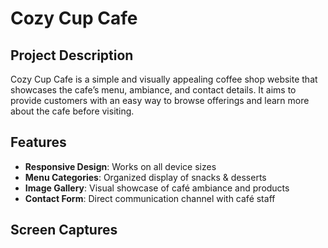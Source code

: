 # Cozy Cup Cafe

## Project Description
Cozy Cup Cafe is a simple and visually appealing coffee shop website that showcases the cafe’s menu, ambiance, and contact details. It aims to provide customers with an easy way to browse offerings and learn more about the cafe before visiting.

## Features
- **Responsive Design**: Works on all device sizes
- **Menu Categories**: Organized display of snacks & desserts
- **Image Gallery**: Visual showcase of café ambiance and products
- **Contact Form**: Direct communication channel with café staff


## Screen Captures


  
